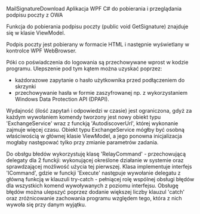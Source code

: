 MailSignatureDownload
Aplikacja WPF C# do pobierania i przeglądania podpisu poczty z OWA

Funkcja do pobierania podpisu poczty (public void GetSignature) znajduje się w klasie ViewModel.

Podpis poczty jest pobierany w formacie HTML i następnie wyświetlany w kontrolce WPF WebBrowser.

Póki co poświadczenia do logowania są przechowywane wprost w kodzie programu. Ulepszenie pod tym kątem można uzyskać poprzez:
- każdorazowe zapytanie o hasło użytkownika przed podłączeniem do skrzynki
- przechowywanie hasła w formie zaszyfrowanej np. z wykorzystaniem Windows Data Protection API (DPAPI).

Wydajność (ilość zapytań i odpowiedzi w czasie) jest ograniczona, gdyż za każdym wywołaniem komendy tworzony jest nowy obiekt typu 'ExchangeService' wraz z funckją 'AutodiscoverUrl', której wykonanie zajmuje więcej czasu. Obiekt typu ExchangeService mógłby być osobną właściwością w głównej klasie ViewModel, a jego ponowna inicjalizacja mogłaby następować tylko przy zmianie parametrów zadania. 

Do obsłgu błedów wykorzystuję klasę 'RelayCommand' - przechowującą delegaty dla 2 funckji: wykonującej określone działanie w systemie oraz sprawdzającej możliwość użycia tej pierwszej. Klasa implementuje interfejs 'ICommand', gdzie w funckji 'Execute' następuje wywołanie delegatu z główną funkcją w klauzuli try-catch - pełniącej rolę wspólnej obsługi błędów dla wszystkich komend wywoływanych z poziomu interfejsu. Obsługę błędów można ulepszyć poprzez dodanie większej liczby klauzul 'catch' oraz zróżnicowanie zachowania programu względem tego, która z nich wywoła się przy danym wyjątku.
